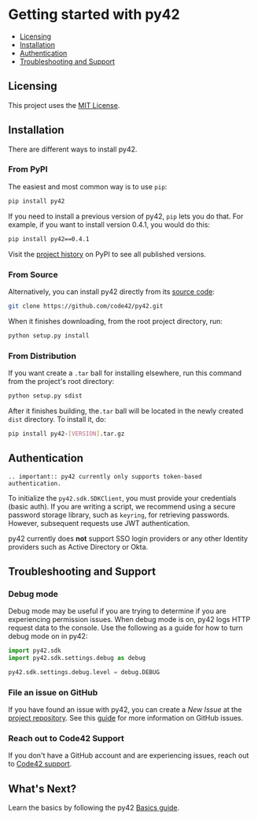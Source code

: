 # Getting started with py42

* [Licensing](#licensing)
* [Installation](#installation)
* [Authentication](#authentication)
* [Troubleshooting and Support](#troubleshooting-and-support)

## Licensing

This project uses the [MIT License](https://github.com/code42/py42/blob/master/LICENSE.md).

## Installation

There are different ways to install py42.

### From PyPI

The easiest and most common way is to use `pip`:

```bash
pip install py42
```

If you need to install a previous version of py42, `pip` lets you do that. For example, if you want to install version
0.4.1, you would do this:

```bash
pip install py42==0.4.1
```

Visit the [project history](https://pypi.org/project/py42/#history) on PyPI to see all published versions.

### From Source

Alternatively, you can install py42 directly from its [source code](https://github.com/code42/py42/pull/51/files):

```bash
git clone https://github.com/code42/py42.git
```

When it finishes downloading, from the root project directory, run:

```bash
python setup.py install
```

### From Distribution

If you want create a `.tar` ball for installing elsewhere, run this command from the project's root directory:

```bash
python setup.py sdist
```

After it finishes building, the`.tar` ball will be located in the newly created `dist` directory. To install it, do:

```bash
pip install py42-[VERSION].tar.gz
```

## Authentication

```eval_rst
.. important:: py42 currently only supports token-based authentication.
```

To initialize the `py42.sdk.SDKClient`, you must provide your credentials (basic auth). If you are writing a script,
we recommend using a secure password storage library, such as `keyring`, for retrieving passwords. However, subsequent
requests use JWT authentication.

py42 currently does **not** support SSO login providers or any other Identity providers such as Active Directory or
Okta.

## Troubleshooting and Support

### Debug mode

Debug mode may be useful if you are trying to determine if you are experiencing permission issues. When debug mode is
on, py42 logs HTTP request data to the console. Use the following as a guide for how to turn debug mode
on in py42:

```python
import py42.sdk
import py42.sdk.settings.debug as debug

py42.sdk.settings.debug.level = debug.DEBUG
```

### File an issue on GitHub

If you have found an issue with py42, you can create a *New Issue* at the
[project repository](https://github.com/code42/py42/issues). See this
[guide](https://help.github.com/en/github/managing-your-work-on-github/creating-an-issue) for more information on
GitHub issues.

### Reach out to Code42 Support

If you don't have a GitHub account and are experiencing issues, reach out to
[Code42 support](https://support.code42.com/).

## What's Next?

Learn the basics by following the py42 [Basics guide](basics.md).

